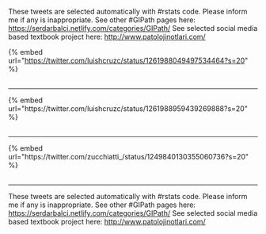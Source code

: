 

These tweets are selected automatically with #rstats code. Please inform me if any is inappropriate.
See other #GIPath pages here: https://serdarbalci.netlify.com/categories/GIPath/ 
See selected social media based textbook project here: http://www.patolojinotlari.com/

{% embed url="https://twitter.com/luishcruzc/status/1261988049497534464?s=20" %}<br>
<br>
<hr>
{% embed url="https://twitter.com/luishcruzc/status/1261988959439269888?s=20" %}<br>
<br>
<hr>
{% embed url="https://twitter.com/zucchiatti_/status/1249840130355060736?s=20" %}<br>
<br>
<hr>


These tweets are selected automatically with #rstats code. Please inform me if any is inappropriate.
See other #GIPath pages here: https://serdarbalci.netlify.com/categories/GIPath/ 
See selected social media based textbook project here: http://www.patolojinotlari.com/
